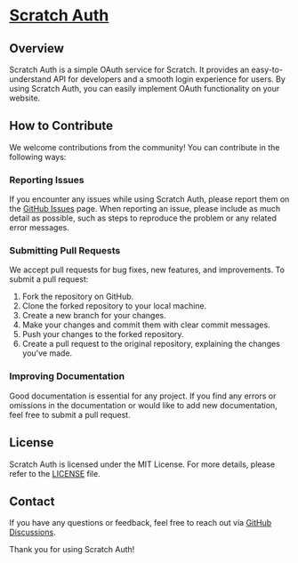# [Scratch Auth](https://scratch-auth.netlify.app)

## Overview

Scratch Auth is a simple OAuth service for Scratch. It provides an easy-to-understand API for developers and a smooth login experience for users. By using Scratch Auth, you can easily implement OAuth functionality on your website.

## How to Contribute

We welcome contributions from the community! You can contribute in the following ways:

### Reporting Issues

If you encounter any issues while using Scratch Auth, please report them on the [GitHub Issues](https://github.com/scratch-auth/pkg/issues) page. When reporting an issue, please include as much detail as possible, such as steps to reproduce the problem or any related error messages.

### Submitting Pull Requests

We accept pull requests for bug fixes, new features, and improvements. To submit a pull request:

1. Fork the repository on GitHub.
2. Clone the forked repository to your local machine.
3. Create a new branch for your changes.
4. Make your changes and commit them with clear commit messages.
5. Push your changes to the forked repository.
6. Create a pull request to the original repository, explaining the changes you've made.

### Improving Documentation

Good documentation is essential for any project. If you find any errors or omissions in the documentation or would like to add new documentation, feel free to submit a pull request.

## License

Scratch Auth is licensed under the MIT License. For more details, please refer to the [LICENSE](./license) file.

## Contact

If you have any questions or feedback, feel free to reach out via [GitHub Discussions](https://github.com/scratch-auth/pkg/discussions).

Thank you for using Scratch Auth!